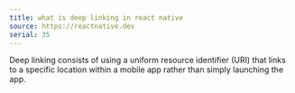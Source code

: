 ```yaml
---
title: what is deep linking in react native
source: https://reactnative.dev
serial: 35
---
```


Deep linking consists of using a uniform resource identifier (URI) that links to a specific location within a mobile app rather than simply launching the app.
